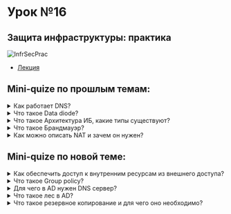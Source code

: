# Урок №16
## Защита инфраструктуры: практика

![InfrSecPrac](https://img.freepik.com/premium-photo/artificial-intelligence-looking-smart-city-ai-control-city-infrastructure-data-traffic-ensure_327072-34468.jpg?w=1380)

* [Лекция](16_Защита_инфр_практика.pdf)


## Mini-quize по прошлым темам:
<details>
  <summary>Как работает DNS?</summary>
<br>
DNS (Domain Name System) — это как телефонная книга интернета. Когда ты вводишь адрес сайта (например, google.com), DNS переводит его в IP-адрес, который компьютеры могут понять.
  
По сути, это система, которая помогает устройствам находить друг друга в интернете, делая доступ к сайтам более удобным для людей.
 
---
  
</details>

<details>
  <summary>Что такое Data diode?</summary>
<br>
Data Diode — это устройство, которое обеспечивает одностороннюю передачу данных. Оно используется там, где нужна высокая степень безопасности.
  
Например, в критически важных системах можно отправлять данные наружу, но обратно ничего не принимается, что предотвращает атаки и утечки информации.
 
---
 
</details>


<details>
  <summary>Что такое Архитектура ИБ, какие типы существуют?</summary>
<br>
Архитектура информационной безопасности — это структура и набор принципов, которые помогают защитить информацию в организации. Существуют разные типы архитектур ИБ:

- Корпоративная (для защиты всех ресурсов компании),
- Сетевой периметр (защита внешних границ сети),
- Облачная архитектура (безопасность данных в облачных системах).
 
---
 
</details>


<details>
  <summary>Что такое Брандмауэр?</summary>
<br>
Брандмауэр — это защита, которая контролирует и фильтрует трафик в сети. Он решает, что можно пропустить, а что заблокировать.

Брандмауэры помогают защитить сеть от несанкционированного доступа и вредоносных программ, выступая в роли фильтра между внутренней сетью и внешним миром.
 
---
 
</details>


<details>
  <summary>Как можно описать NAT и зачем он нужен?</summary>
<br>
NAT (Network Address Translation) — это технология, которая позволяет устройствам в локальной сети использовать один публичный IP-адрес для выхода в интернет.

Она помогает экономить IP-адреса и защищает внутреннюю сеть от прямого доступа извне, поскольку внешние устройства видят только один адрес, а не адреса всех компьютеров в сети.
 
---
 
</details>


## Mini-quize по новой теме:
<details>
  <summary>Как обеспечить доступ к внутренним ресурсам из внешнего доступа?</summary>
<br>
Для обеспечения доступа к внутренним ресурсам из внешней сети можно использовать VPN (виртуальная частная сеть), которая создаёт защищённый канал для удалённых пользователей.

Ещё один вариант — настройка DMZ (демилитаризованной зоны), где часть ресурсов сети доступна извне, но защищена от критичных внутренних систем.

Также часто применяются проброс портов через брандмауэр или маршрутизатор, чтобы определённые сервисы были доступны через интернет.
 
---
  
</details>

<details>
  <summary>Что такое Group policy?</summary>
<br>
Group Policy (групповая политика) — это инструмент в Active Directory, который позволяет администраторам централизованно управлять настройками и правилами для пользователей и компьютеров в сети.

Например, можно задать правила безопасности, доступ к приложениям или настройку рабочих столов, которые автоматически применяются ко всем пользователям в домене.
 
---
 
</details>


<details>
  <summary>Для чего в AD нужен DNS сервер?</summary>
<br>
DNS в Active Directory нужен для того, чтобы компьютеры в домене могли легко находить друг друга.

Когда устройство или пользователь пытается подключиться к ресурсам в сети (например, к контроллеру домена), DNS помогает быстро перевести имена доменов в IP-адреса.

Без DNS системы не смогут эффективно взаимодействовать в доменной среде.
 
---
 
</details>


<details>
  <summary>Что такое лес в AD?</summary>
<br>
Лес (forest) в Active Directory — это самая верхняя структура, которая объединяет несколько доменов под одной общей инфраструктурой.

Лес включает в себя все объекты (пользователи, компьютеры, группы) и определяет общие настройки для всех доменов, позволяя им обмениваться данными и работать как единая система.
 
---
 
</details>


<details>
  <summary>Что такое резервное копирование и для чего оно необходимо?</summary>
<br>
Резервное копирование — это процесс создания копий важных данных на случай сбоев, утрат или ошибок.

Оно необходимо, чтобы можно было восстановить данные, если произойдёт что-то непредвиденное: от сбоя оборудования до кибератаки.

Регулярные бэкапы позволяют минимизировать потери и быстро восстановить работоспособность системы в случае аварии.
 
---
 
</details>


